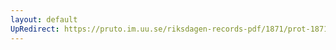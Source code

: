 ```yaml
---
layout: default
UpRedirect: https://pruto.im.uu.se/riksdagen-records-pdf/1871/prot-1871--fk--405/prot-1871--fk--405_028.pdf
---
```

